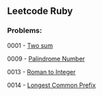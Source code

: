 ## Leetcode Ruby

### Problems:

0001 - [Two sum](https://leetcode.com/problems/two-sum/)

0009 - [Palindrome Number](https://leetcode.com/problems/palindrome-number/)

0013 - [Roman to Integer](https://leetcode.com/problems/roman-to-integer/)

0014 - [Longest Common Prefix](https://leetcode.com/problems/longest-common-prefix/)
